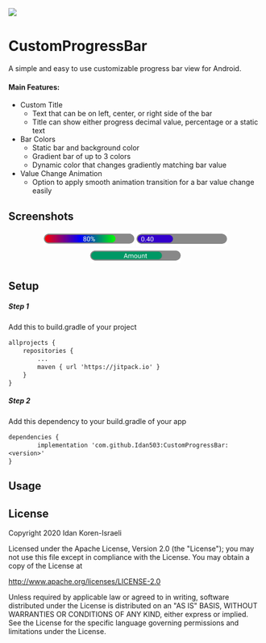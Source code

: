 [![](https://jitpack.io/v/Idan503/CustomProgressBar.svg)](https://jitpack.io/#Idan503/CustomProgressBar)
# CustomProgressBar
A simple and easy to use customizable progress bar view for Android.
#### Main Features:  
- Custom Title
    - Text that can be on left, center, or right side of the bar
    - Title can show either progress decimal value, percentage or a static text 
- Bar Colors
    - Static bar and background color  
    - Gradient bar of up to 3 colors
    - Dynamic color that changes gradiently matching bar value
- Value Change Animation
    - Option to apply smooth animation transition for a bar value change easily  


## Screenshots
<p float="left" align="middle" padding="5">
  <img src="/screenshots/CustomProgressBar1.png?raw=true" width="180" />
  <img src="/screenshots/CustomProgressBar2.png?raw=true" width="180" />
  <img src="/screenshots/CustomProgressBar3.png?raw=true" width="180" />
</p>

## Setup
##### Step 1
Add this to build.gradle of your project
```
allprojects {
	repositories {
		...
		maven { url 'https://jitpack.io' }
	}
}
```

##### Step 2
Add this dependency to your build.gradle of your app
```
dependencies {
		implementation 'com.github.Idan503:CustomProgressBar:<version>'
}
```	

## Usage


## License

Copyright 2020 Idan Koren-Israeli

Licensed under the Apache License, Version 2.0 (the "License");
you may not use this file except in compliance with the License.
You may obtain a copy of the License at

   http://www.apache.org/licenses/LICENSE-2.0
   
Unless required by applicable law or agreed to in writing, software
distributed under the License is distributed on an "AS IS" BASIS,
WITHOUT WARRANTIES OR CONDITIONS OF ANY KIND, either express or implied.
See the License for the specific language governing permissions and
limitations under the License.